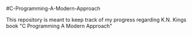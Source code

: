 #C-Programming-A-Modern-Approach

This repository is meant to keep track of my progress regarding K.N. Kings book "C Programming A Modern Approach"
